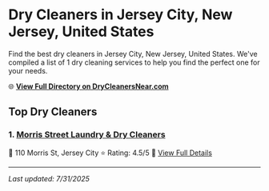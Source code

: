 # Dry Cleaners in Jersey City, New Jersey, United States

Find the best dry cleaners in Jersey City, New Jersey, United States. We've compiled a list of 1 dry cleaning services to help you find the perfect one for your needs.

🌐 **[View Full Directory on DryCleanersNear.com](https://drycleanersnear.com/city/US/New%20Jersey/Jersey%20City)**

## Top Dry Cleaners

### 1. [Morris Street Laundry & Dry Cleaners](https://drycleanersnear.com/dryCleaner/686dcd3104b0376d46bba486/morris-street-laundry-dry-cleaners)
📍 110 Morris St, Jersey City
⭐ Rating: 4.5/5
🔗 [View Full Details](https://drycleanersnear.com/dryCleaner/686dcd3104b0376d46bba486/morris-street-laundry-dry-cleaners)


---

*Last updated: 7/31/2025*
